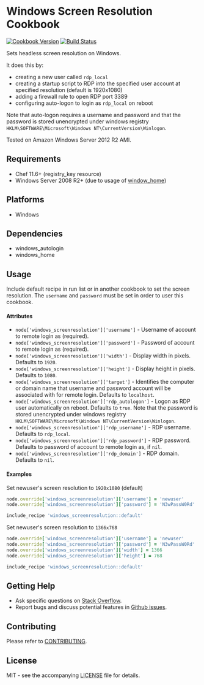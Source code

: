 # Windows Screen Resolution Cookbook

[![Cookbook Version](http://img.shields.io/cookbook/v/windows_screenresolution.svg?style=flat-square)][cookbook]
[![Build Status](http://img.shields.io/travis/dhoer/chef-windows_screenresolution.svg?style=flat-square)][travis]

[cookbook]: https://supermarket.chef.io/cookbooks/windows_screenresolution
[travis]: https://travis-ci.org/dhoer/chef-windows_screenresolution

Sets headless screen resolution on Windows.  

It does this by:
 
- creating a new user called `rdp_local` 
- creating a startup script to RDP into the specified user account at specified resolution (default is 1920x1080) 
- adding a firewall rule to open RDP port 3389
- configuring auto-logon to login as `rdp_local` on reboot

Note that auto-logon requires a username and password and that the password is stored unencrypted under 
windows registry `HKLM\SOFTWARE\Microsoft\Windows NT\CurrentVersion\Winlogon`.

Tested on Amazon Windows Server 2012 R2 AMI.

## Requirements

- Chef 11.6+ (registry_key resource)
- Windows Server 2008 R2+ (due to usage of [window_home](https://github.com/dhoer/chef-windows_home))

## Platforms

- Windows

## Dependencies

- windows_autologin
- windows_home

## Usage

Include default recipe in run list or in another cookbook to set the screen resolution. 
The `username` and `password` must be set in order to user this cookbook.  

#### Attributes

- `node['windows_screenresolution']['username']` - Username of account to remote login as (required).
- `node['windows_screenresolution']['password']` - Password of account to remote login as (required).
- `node['windows_screenresolution']['width']` -  Display width in pixels. Defaults to `1920`.
- `node['windows_screenresolution']['height']` - Display height in pixels. Defaults to `1080`.
- `node['windows_screenresolution']['target']` -   Identifies the computer or domain name that username and password 
account will be associated with for remote login. Defaults to `localhost`.
- `node['windows_screenresolution']['rdp_autologon']` - Logon as RDP user automatically on reboot. Defaults to `true`. 
Note that the password is stored unencrypted under windows registry 
`HKLM\SOFTWARE\Microsoft\Windows NT\CurrentVersion\Winlogon`.
- `node['windows_screenresolution']['rdp_username']` -  RDP username. Defaults to `rdp_local`.
- `node['windows_screenresolution']['rdp_password']` - RDP password. Defaults to password of account to remote login 
as, if `nil`.
- `node['windows_screenresolution']['rdp_domain']` -  RDP domain. Defaults to `nil`.

#### Examples

Set newuser's screen resolution to `1920x1080` (default)

```ruby
node.override['windows_screenresolution']['username'] = 'newuser'
node.override['windows_screenresolution']['password'] = 'N3wPassW0Rd'

include_recipe 'windows_screenresolution::default'
```

Set newuser's screen resolution to `1366x768`

```ruby
node.override['windows_screenresolution']['username'] = 'newuser'
node.override['windows_screenresolution']['password'] = 'N3wPassW0Rd'
node.override['windows_screenresolution']['width'] = 1366
node.override['windows_screenresolution']['height'] = 768

include_recipe 'windows_screenresolution::default'
```

## Getting Help

- Ask specific questions on [Stack Overflow](http://stackoverflow.com/questions/tagged/chef-windows_screenresolution).
- Report bugs and discuss potential features in 
[Github issues](https://github.com/dhoer/chef-windows_screenresolution/issues).

## Contributing

Please refer to [CONTRIBUTING](https://github.com/dhoer/chef-windows_screenresolution/blob/master/CONTRIBUTING.md).

## License

MIT - see the accompanying [LICENSE](https://github.com/dhoer/chef-windows_screenresolution/blob/master/LICENSE.md) 
file for details.
